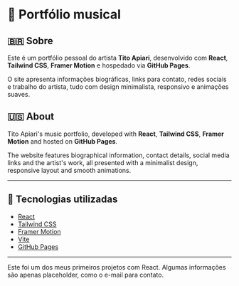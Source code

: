 # 🎵 Portfólio musical
## 🇧🇷 Sobre
Este é um portfólio pessoal do artista **Tito Apiari**, desenvolvido com **React**, **Tailwind CSS**, **Framer Motion** e hospedado via **GitHub Pages**.

O site apresenta informações biográficas, links para contato, redes sociais e trabalho do artista, tudo com design minimalista, responsivo e animações suaves.
## 🇺🇸 About

Tito Apiari's music portfolio, developed with **React**, **Tailwind CSS**, **Framer Motion** and hosted on **GitHub Pages**.

The website features biographical information, contact details, social media links and the artist's work, all presented with a minimalist design, responsive layout and smooth animations.

---

## 🔗 Tecnologias utilizadas

- [React](https://reactjs.org/)
- [Tailwind CSS](https://tailwindcss.com/)
- [Framer Motion](https://www.framer.com/motion/)
- [Vite](https://vitejs.dev/)
- [GitHub Pages](https://pages.github.com/)

---

Este foi um dos meus primeiros projetos com React. Algumas informações são apenas placeholder, como o e-mail para contato.
